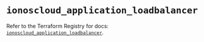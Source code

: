 # `ionoscloud_application_loadbalancer`

Refer to the Terraform Registry for docs: [`ionoscloud_application_loadbalancer`](https://registry.terraform.io/providers/ionos-cloud/ionoscloud/6.5.6/docs/resources/application_loadbalancer).
